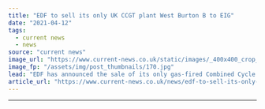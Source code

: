 ```yaml
---
title: "EDF to sell its only UK CCGT plant West Burton B to EIG"
date: "2021-04-12"
tags: 
  - current news
  - news
source: "current news"
image_url: "https://www.current-news.co.uk/static/images/_400x400_crop_center-center/West-Burton-B-2-Credit-EDF.jpg"
image_fp: "/assets/img/post_thumbnails/170.jpg"
lead: "​EDF has announced the sale of its only gas-fired Combined Cycle Gas Turbine (CCGT) power station in the UK, West Burton B."
article_url: "https://www.current-news.co.uk/news/edf-to-sell-its-only-ccgt-plant-in-the-uk-west-burton-b-to-eig?utm_source=rss-feeds&utm_medium=rss&utm_campaign=rss"
---
```


---
